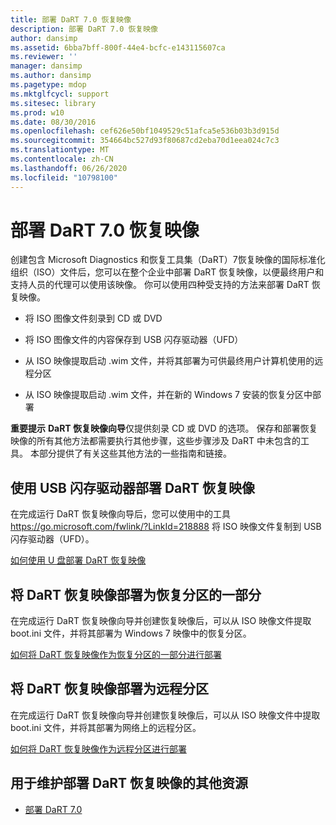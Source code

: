 ```yaml
---
title: 部署 DaRT 7.0 恢复映像
description: 部署 DaRT 7.0 恢复映像
author: dansimp
ms.assetid: 6bba7bff-800f-44e4-bcfc-e143115607ca
ms.reviewer: ''
manager: dansimp
ms.author: dansimp
ms.pagetype: mdop
ms.mktglfcycl: support
ms.sitesec: library
ms.prod: w10
ms.date: 08/30/2016
ms.openlocfilehash: cef626e50bf1049529c51afca5e536b03b3d915d
ms.sourcegitcommit: 354664bc527d93f80687cd2eba70d1eea024c7c3
ms.translationtype: MT
ms.contentlocale: zh-CN
ms.lasthandoff: 06/26/2020
ms.locfileid: "10798100"
---
```

# 部署 DaRT 7.0 恢复映像


创建包含 Microsoft Diagnostics 和恢复工具集（DaRT）7恢复映像的国际标准化组织（ISO）文件后，您可以在整个企业中部署 DaRT 恢复映像，以便最终用户和支持人员的代理可以使用该映像。 你可以使用四种受支持的方法来部署 DaRT 恢复映像。

-   将 ISO 图像文件刻录到 CD 或 DVD

-   将 ISO 图像文件的内容保存到 USB 闪存驱动器（UFD）

-   从 ISO 映像提取启动 .wim 文件，并将其部署为可供最终用户计算机使用的远程分区

-   从 ISO 映像提取启动 .wim 文件，并在新的 Windows 7 安装的恢复分区中部署

**重要提示** **DaRT 恢复映像向导**仅提供刻录 CD 或 DVD 的选项。 保存和部署恢复映像的所有其他方法都需要执行其他步骤，这些步骤涉及 DaRT 中未包含的工具。 本部分提供了有关这些其他方法的一些指南和链接。

 

## 使用 USB 闪存驱动器部署 DaRT 恢复映像


在完成运行 DaRT 恢复映像向导后，您可以使用中的工具 <https://go.microsoft.com/fwlink/?LinkId=218888> 将 ISO 映像文件复制到 USB 闪存驱动器（UFD）。

[如何使用 U 盘部署 DaRT 恢复映像](how-to-deploy-the-dart-recovery-image-using-a-usb-flash-drive-dart-7.md)

## 将 DaRT 恢复映像部署为恢复分区的一部分


在完成运行 DaRT 恢复映像向导并创建恢复映像后，可以从 ISO 映像文件提取 boot.ini 文件，并将其部署为 Windows 7 映像中的恢复分区。

[如何将 DaRT 恢复映像作为恢复分区的一部分进行部署](how-to-deploy-the-dart-recovery-image-as-part-of-a-recovery-partition-dart-7.md)

## 将 DaRT 恢复映像部署为远程分区


在完成运行 DaRT 恢复映像向导并创建恢复映像后，可以从 ISO 映像文件中提取 boot.ini 文件，并将其部署为网络上的远程分区。

[如何将 DaRT 恢复映像作为远程分区进行部署](how-to-deploy-the-dart-recovery-image-as-a-remote-partition-dart-7.md)

## 用于维护部署 DaRT 恢复映像的其他资源


-   [部署 DaRT 7.0](deploying-dart-70-new-ia.md)

 

 





